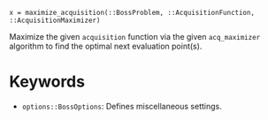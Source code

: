```
x = maximize_acquisition(::BossProblem, ::AcquisitionFunction, ::AcquisitionMaximizer)
```

Maximize the given `acquisition` function via the given `acq_maximizer` algorithm to find the optimal next evaluation point(s).

# Keywords

  * `options::BossOptions`: Defines miscellaneous settings.
